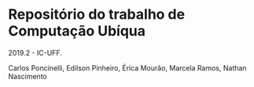
# Repositório do trabalho de Computação Ubíqua
2019.2 - IC-UFF.

Carlos Poncinelli, Edilson Pinheiro, Érica Mourão, Marcela Ramos, Nathan Nascimento
